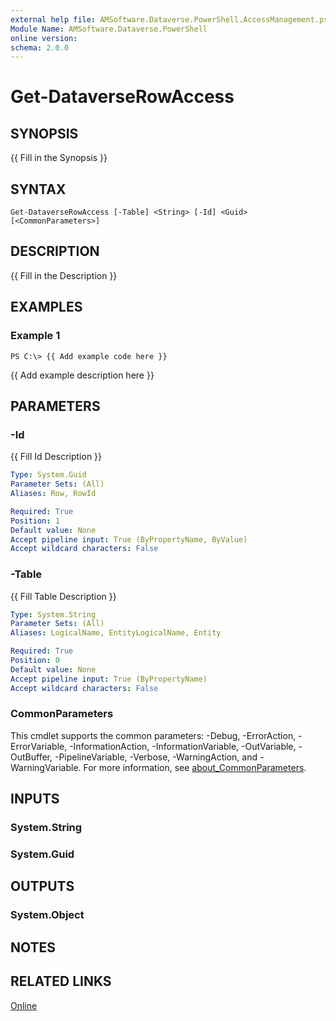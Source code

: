 ```yaml
---
external help file: AMSoftware.Dataverse.PowerShell.AccessManagement.psm1-help.xml
Module Name: AMSoftware.Dataverse.PowerShell
online version:
schema: 2.0.0
---
```


# Get-DataverseRowAccess

## SYNOPSIS
{{ Fill in the Synopsis }}

## SYNTAX

```
Get-DataverseRowAccess [-Table] <String> [-Id] <Guid>  [<CommonParameters>]
```

## DESCRIPTION
{{ Fill in the Description }}

## EXAMPLES

### Example 1
```
PS C:\> {{ Add example code here }}
```

{{ Add example description here }}

## PARAMETERS

### -Id
{{ Fill Id Description }}

```yaml
Type: System.Guid
Parameter Sets: (All)
Aliases: Row, RowId

Required: True
Position: 1
Default value: None
Accept pipeline input: True (ByPropertyName, ByValue)
Accept wildcard characters: False
```

### -Table
{{ Fill Table Description }}

```yaml
Type: System.String
Parameter Sets: (All)
Aliases: LogicalName, EntityLogicalName, Entity

Required: True
Position: 0
Default value: None
Accept pipeline input: True (ByPropertyName)
Accept wildcard characters: False
```

### CommonParameters
This cmdlet supports the common parameters: -Debug, -ErrorAction, -ErrorVariable, -InformationAction, -InformationVariable, -OutVariable, -OutBuffer, -PipelineVariable, -Verbose, -WarningAction, and -WarningVariable. For more information, see [about_CommonParameters](http://go.microsoft.com/fwlink/?LinkID=113216).

## INPUTS

### System.String
### System.Guid
## OUTPUTS

### System.Object
## NOTES

## RELATED LINKS

[Online](https://github.com/AMSoftwareNL/DataversePowershell/blob/main/docs/Get-DataverseRowAccess.md)



